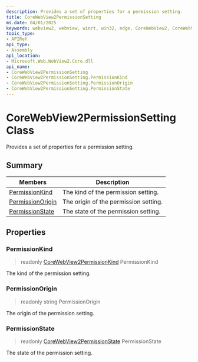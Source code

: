 ```yaml
---
description: Provides a set of properties for a permission setting.
title: CoreWebView2PermissionSetting
ms.date: 04/01/2025
keywords: webview2, webview, winrt, win32, edge, CoreWebView2, CoreWebView2Controller, browser control, edge html, CoreWebView2PermissionSetting
topic_type:
- APIRef
api_type:
- Assembly
api_location:
- Microsoft.Web.WebView2.Core.dll
api_name:
- CoreWebView2PermissionSetting
- CoreWebView2PermissionSetting.PermissionKind
- CoreWebView2PermissionSetting.PermissionOrigin
- CoreWebView2PermissionSetting.PermissionState
---
```


# CoreWebView2PermissionSetting Class



Provides a set of properties for a permission setting.

## Summary

Members|Description
--|--
[PermissionKind](#permissionkind) | The kind of the permission setting.
[PermissionOrigin](#permissionorigin) | The origin of the permission setting.
[PermissionState](#permissionstate) | The state of the permission setting.

## Properties

### PermissionKind

> readonly  [CoreWebView2PermissionKind](corewebview2permissionkind.md) PermissionKind

The kind of the permission setting.

### PermissionOrigin

> readonly  string PermissionOrigin

The origin of the permission setting.

### PermissionState

> readonly  [CoreWebView2PermissionState](corewebview2permissionstate.md) PermissionState

The state of the permission setting.





